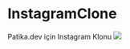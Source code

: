 # InstagramClone
Patika.dev için Instagram Klonu
![](https://s2.gifyu.com/images/Instagramclone.gif)
